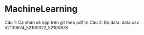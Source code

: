 # MachineLearning
Câu 1: Cá nhân sẽ nộp trên git theo pdf \n
Câu 2:
Bộ data: data.csv
52100674_52100322_52100878
